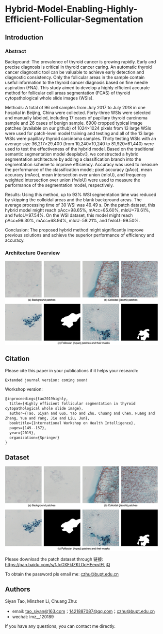 # Hybrid-Model-Enabling-Highly-Efficient-Follicular-Segmentation
## Introduction

### Abstract
Background: The prevalence of thyroid cancer is growing rapidly.  Early and precise diagnosis is critical in thyroid cancer caring.  An automatic thyroid cancer diagnostic tool can be valuable to achieve early detection and diagnostic consistency.  Only the follicular areas in the sample contain useful information to the thyroid cancer diagnosis based on fine needle aspiration (FNA). This study aimed to develop a highly efficient accurate method for follicular cell areas segmentation (FCAS) of thyroid cytopathological whole slide images (WSIs).

Methods: A total of 96 cell samples from July 2017 to July 2018 in one hospital in Beijing, China were collected.  Forty-three WSIs were selected and manually labeled, including 17 cases of papillary thyroid carcinoma sample and 26 cases of benign sample.  6900 cropped typical image patches (available on our github) of 1024×1024 pixels from 13 large WSIs were used for patch-level model training and testing and all of the 13 large WSIs were papillary thyroid carcinoma samples.  Thirty testing WSIs with an average size 36,217×29,400 (from 10,240×10,240 to 81,920×61,440) were used to test the effectiveness of the hybrid model.  Based on the traditional semantic segmentation model deeplabv3, we constructed a hybrid segmentation architecture by adding a classification branch into the segmentation scheme to improve efficiency.  Accuracy was used to measure the performance of the classification model; pixel accuracy (pAcc), mean accuracy (mAcc), mean intersection over union (mIoU), and frequency weighted intersection over union (fwIoU) were used to measure the performance of the segmentation model, respectively.

Results: Using this method, up to 93% WSI segmentation time was reduced by skipping the colloidal areas and the blank background areas.  The average processing time of 30 WSI was 49.49 s.  On the patch dataset, this hybrid model might reach pAcc=98.65%, mAcc=85.60%, mIoU=79.61%, and fwIoU=97.54%.  On the WSI dataset, this model might reach pAcc=99.30%, mAcc=68.94%, mIoU=58.21%, and fwIoU=99.50%.

Conclusion: The proposed hybrid method might significantly improve previous solutions and achieve the superior performance of efficiency and accuracy.

### Architecture Overview
![](patch-examples/patch-examples.png)



## Citation
Please cite this paper in your publications if it helps your research:
```
Extended journal version: coming soon!
```


Workshop version:
```
@inproceedings{tao2019highly,
  title={Highly efficient follicular segmentation in thyroid cytopathological whole slide image},
  author={Tao, Siyan and Guo, Yao and Zhu, Chuang and Chen, Huang and Zhang, Yue and Yang, Jie and Liu, Jun},
  booktitle={International Workshop on Health Intelligence},
  pages={149--157},
  year={2019},
  organization={Springer}
}
```
## Dataset
<img src="/patch-examples/patch-examples.png" width="900px"/>

Please download the patch dataset through 链接: https://pan.baidu.com/s/1JcOXFklZKLOcHEexvtFLjQ  

To obtain the password pls email me: czhu@bupt.edu.cn 


## Authors
Siyan Tao, Minzhen Li, Chuang Zhu:
- email: tao_siyan@163.com；1421887087@qq.com；czhu@bupt.edu.cn
- wechat: lmz__120189

If you have any questions, you can contact me directly.
